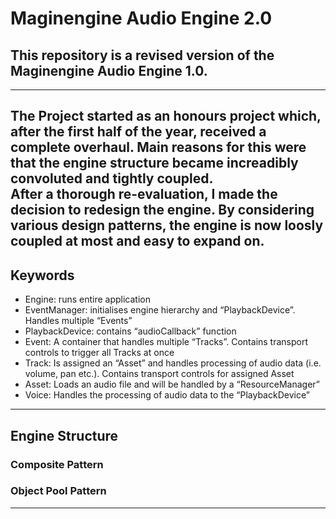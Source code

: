# Maginengine Audio Engine 2.0

This repository is a revised version of the Maginengine Audio Engine 1.0.
---



---
The Project started as an honours project which, after the first half of the 
year, received a complete overhaul. Main reasons for this were that the engine 
structure became increadibly convoluted and tightly coupled. <br>
After a thorough re-evaluation, I made the decision to redesign the engine.
By considering various design patterns, the engine is now loosly coupled at most
and easy to expand on.
---
## Keywords

- Engine: runs entire application
- EventManager: initialises engine hierarchy and “PlaybackDevice”. Handles multiple “Events”
- PlaybackDevice: contains “audioCallback” function
- Event: A container that handles multiple “Tracks”. Contains transport controls to trigger all Tracks at once
- Track: Is assigned an “Asset” and handles processing of audio data (i.e. volume, pan etc.). Contains transport controls for assigned Asset
- Asset: Loads an audio file and will be handled by a “ResourceManager” 
- Voice: Handles the processing of audio data to the “PlaybackDevice”
---
## Engine Structure

### Composite Pattern


### Object Pool Pattern


---





